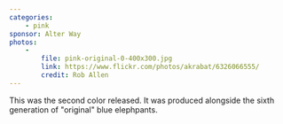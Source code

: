 ```yaml
---
categories:
    - pink
sponsor: Alter Way
photos:
    -
        file: pink-original-0-400x300.jpg
        link: https://www.flickr.com/photos/akrabat/6326066555/
        credit: Rob Allen
---
```

This was the second color released. It was produced alongside the sixth generation of "original" blue elephpants.